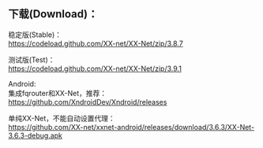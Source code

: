
## 下载(Download)：
稳定版(Stable)：  
https://codeload.github.com/XX-net/XX-Net/zip/3.8.7


测试版(Test)：  
https://codeload.github.com/XX-net/XX-Net/zip/3.9.1


Android:  
集成fqrouter和XX-Net，推荐：  
https://github.com/XndroidDev/Xndroid/releases

单纯XX-Net，不能自动设置代理：    
https://github.com/XX-net/xxnet-android/releases/download/3.6.3/XX-Net-3.6.3-debug.apk
